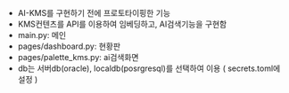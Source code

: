 - AI-KMS를 구현하기 전에 프로토타이핑한 기능
- KMS컨텐츠를 API를 이용하여 임베딩하고, AI검색기능을 구현함
- main.py: 메인
- pages/dashboard.py: 현황판
- pages/palette_kms.py: ai검색화면
- db는 서버db(oracle), localdb(posrgresql)를 선택하여 이용
  ( secrets.toml에 설정 )
